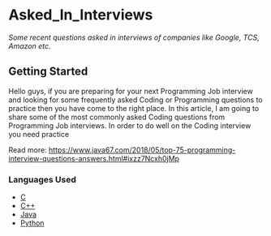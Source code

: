 # Asked_In_Interviews

*Some recent questions asked in interviews of companies like Google, TCS, Amazon etc.*

## Getting Started

Hello guys, if you are preparing for your next Programming Job interview and looking for some frequently asked Coding or Programming questions to practice then you have come to the right place. In this article, I am going to share some of the most commonly asked Coding questions from Programming Job interviews. In order to do well on the Coding interview you need practice

Read more: https://www.java67.com/2018/05/top-75-programming-interview-questions-answers.html#ixzz7Ncxh0jMp

### Languages Used

* [C](https://en.wikipedia.org/wiki/C_(programming_language))
* [C++](https://isocpp.org/)
* [Java](https://www.java.com/en/)
* [Python](https://www.python.org/)

